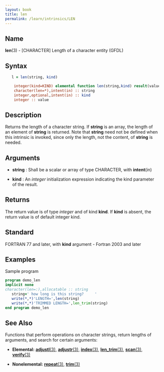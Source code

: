 ```yaml
---
layout: book
title: len
permalink: /learn/intrinsics/LEN
---
```

## __Name__

__len__(3) - \[CHARACTER\] Length of a character entity
(GFDL)

## __Syntax__
```fortran
   l = len(string, kind)

    integer(kind=KIND) elemental function len(string,kind) result(value)
    character(len=*),intent(in) :: string
    integer,optional,intent(in) :: kind
    integer :: value
```

## __Description__

Returns the length of a character string. If __string__ is an array, the
length of an element of __string__ is returned. Note that __string__ need not be
defined when this intrinsic is invoked, since only the length, not the
content, of __string__ is needed.

## __Arguments__

  - __string__
    : Shall be a scalar or array of type CHARACTER, with __intent__(in)

  - __kind__
    : An _integer_ initialization expression indicating the kind
    parameter of the result.

## __Returns__

The return value is of type _integer_ and of kind __kind__. If __kind__ is absent,
the return value is of default integer kind.

## __Standard__

FORTRAN 77 and later, with __kind__ argument - Fortran 2003 and later

## __Examples__

Sample program

```fortran
program demo_len
implicit none
character(len=:),allocatable :: string
   string=' how long is this string?     '
   write(*,*)'LENGTH=',len(string)
   write(*,*)'TRIMMED LENGTH=',len_trim(string)
end program demo_len
```
## __See Also__

Functions that perform operations on character strings, return lengths
of arguments, and search for certain arguments:

  - __Elemental:__
    [__adjustl__(3)](ADJUSTL),
    [__adjustr__(3)](ADJUSTR),
    [__index__(3)](INDEX),
    [__len\_trim__(3)](LEN_TRIM),
    [__scan__(3)](SCAN),
    [__verify__(3)](VERIFY)

  - __Nonelemental:__
    [__repeat__(3)](REPEAT),
    [__trim__(3)](TRIM)
